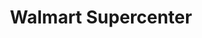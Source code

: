 ---
title: "Walmart Supercenter"
url: /west-palm-beach/walmart-supercenter-45th-street/
shop: supermarket
---